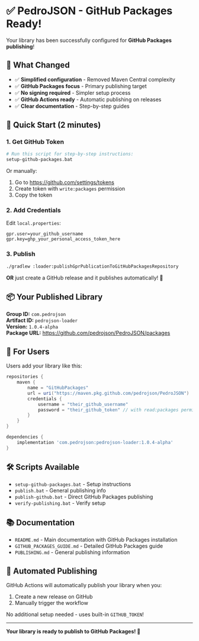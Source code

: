 # ✅ PedroJSON - GitHub Packages Ready!

Your library has been successfully configured for **GitHub Packages publishing**!

## 🎯 What Changed

- ✅ **Simplified configuration** - Removed Maven Central complexity
- ✅ **GitHub Packages focus** - Primary publishing target
- ✅ **No signing required** - Simpler setup process
- ✅ **GitHub Actions ready** - Automatic publishing on releases
- ✅ **Clear documentation** - Step-by-step guides

## 🚀 Quick Start (2 minutes)

### 1. Get GitHub Token
```bash
# Run this script for step-by-step instructions:
setup-github-packages.bat
```

Or manually:
1. Go to https://github.com/settings/tokens
2. Create token with `write:packages` permission
3. Copy the token

### 2. Add Credentials
Edit `local.properties`:
```properties
gpr.user=your_github_username
gpr.key=ghp_your_personal_access_token_here
```

### 3. Publish
```bash
./gradlew :loader:publishGprPublicationToGitHubPackagesRepository
```

**OR** just create a GitHub release and it publishes automatically! 🎉

## 📦 Your Published Library

**Group ID:** `com.pedrojson`  
**Artifact ID:** `pedrojson-loader`  
**Version:** `1.0.4-alpha`  
**Package URL:** https://github.com/pedrojson/PedroJSON/packages

## 👥 For Users

Users add your library like this:

```gradle
repositories {
    maven {
        name = "GitHubPackages"
        url = uri("https://maven.pkg.github.com/pedrojson/PedroJSON")
        credentials {
            username = "their_github_username"
            password = "their_github_token" // with read:packages permission
        }
    }
}

dependencies {
    implementation 'com.pedrojson:pedrojson-loader:1.0.4-alpha'
}
```

## 🛠️ Scripts Available

- `setup-github-packages.bat` - Setup instructions
- `publish.bat` - General publishing info
- `publish-github.bat` - Direct GitHub Packages publishing
- `verify-publishing.bat` - Verify setup

## 📚 Documentation

- `README.md` - Main documentation with GitHub Packages installation
- `GITHUB_PACKAGES_GUIDE.md` - Detailed GitHub Packages guide
- `PUBLISHING.md` - General publishing information

## 🔄 Automated Publishing

GitHub Actions will automatically publish your library when you:
1. Create a new release on GitHub
2. Manually trigger the workflow

No additional setup needed - uses built-in `GITHUB_TOKEN`!

---

**Your library is ready to publish to GitHub Packages! 🎊**
